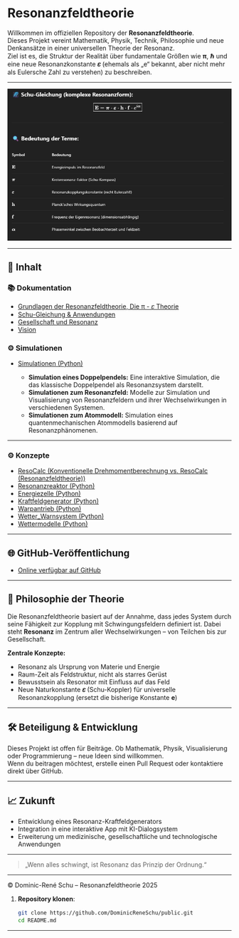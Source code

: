 # Resonanzfeldtheorie

Willkommen im offiziellen Repository der **Resonanzfeldtheorie**.  
Dieses Projekt vereint Mathematik, Physik, Technik, Philosophie und neue Denkansätze in einer universellen Theorie der Resonanz.  
Ziel ist es, die Struktur der Realität über fundamentale Größen wie **π**, **ℏ** und eine neue Resonanzkonstante **𝜀** (ehemals als „e“ bekannt, aber nicht mehr als Eulersche Zahl zu verstehen) zu beschreiben.

---

<p align="center">
  <img src="Bilder/schu_gleichung.png" alt="Schu-Gleichung" width="800"/>
</p>

---

## 📘 Inhalt

### 📚 Dokumentation
- [Grundlagen der Resonanzfeldtheorie, Die π - 𝜀 Theorie](docs/Pi-e-Theorie/README.md)
- [Schu-Gleichung & Anwendungen](Gleichungen/README.md)
- [Gesellschaft und Resonanz](docs/Gesellschaft/README.md)
- [Vision](docs/Vision/README.md)

### ⚙️ Simulationen

- [Simulationen (Python)](Simulationen/README.md)

  - **Simulation eines Doppelpendels:** Eine interaktive Simulation, die das klassische Doppelpendel als Resonanzsystem darstellt.
  - **Simulationen zum Resonanzfeld:** Modelle zur Simulation und Visualisierung von Resonanzfeldern und ihrer Wechselwirkungen in verschiedenen Systemen.
  - **Simulationen zum Atommodell:** Simulation eines quantenmechanischen Atommodells basierend auf Resonanzphänomenen.
---

### ⚙️ Konzepte
- [ResoCalc (Konventionelle Drehmomentberechnung vs. ResoCalc (Resonanzfeldtheorie))](Konzepte/ResoCalc/resocalc.md)
- [Resonanzreaktor (Python)](Konzepte/Resonanzreaktor/README.md)
- [Energiezelle (Python)](Konzepte/Energiezelle/energiezelle.md)
- [Kraftfeldgenerator (Python)](Konzepte/Kraftfeldgenerator/kraftfeldgenerator.md)
- [Warpantrieb (Python)](Konzepte/Warpantrieb/warpantrieb.md)
- [Wetter_Warnsystem (Python)](Konzepte/Wetter_Warnsystem/wetter_warnsystem.md)
- [Wettermodelle (Python)](Konzepte/Wettermodelle/wettermodelle.md)


---

## 🌐 GitHub-Veröffentlichung
- [Online verfügbar auf GitHub](https://github.com/DominicReneSchu/public)
---

## 🧩 Philosophie der Theorie

Die Resonanzfeldtheorie basiert auf der Annahme, dass jedes System durch seine Fähigkeit zur Kopplung mit Schwingungsfeldern definiert ist. Dabei steht **Resonanz** im Zentrum aller Wechselwirkungen – von Teilchen bis zur Gesellschaft.

**Zentrale Konzepte:**
- Resonanz als Ursprung von Materie und Energie  
- Raum-Zeit als Feldstruktur, nicht als starres Gerüst  
- Bewusstsein als Resonator mit Einfluss auf das Feld  
- Neue Naturkonstante **𝜀** (Schu-Koppler) für universelle Resonanzkopplung (ersetzt die bisherige Konstante **e**)

---

## 🛠️ Beteiligung & Entwicklung

Dieses Projekt ist offen für Beiträge. Ob Mathematik, Physik, Visualisierung oder Programmierung – neue Ideen sind willkommen.  
Wenn du beitragen möchtest, erstelle einen Pull Request oder kontaktiere direkt über GitHub.

---

## 📈 Zukunft

- Entwicklung eines Resonanz-Kraftfeldgenerators  
- Integration in eine interaktive App mit KI-Dialogsystem  
- Erweiterung um medizinische, gesellschaftliche und technologische Anwendungen  

---

> „Wenn alles schwingt, ist Resonanz das Prinzip der Ordnung.“

---

© Dominic-René Schu – Resonanzfeldtheorie 2025

1. **Repository klonen**:  
   ```bash
   git clone https://github.com/DominicReneSchu/public.git
   cd README.md
   ```
---

